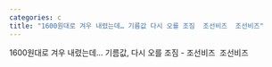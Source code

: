 ```yaml
---
categories: c
title: "1600원대로 겨우 내렸는데… 기름값 다시 오를 조짐  조선비즈  조선비즈"
---
```

1600원대로 겨우 내렸는데… 기름값, 다시 오를 조짐 - 조선비즈&nbsp;&nbsp;조선비즈